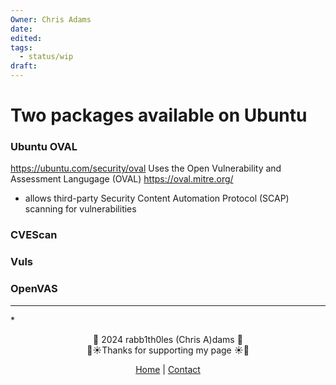 ```yaml
---
Owner: Chris Adams
date: 
edited: 
tags:
  - status/wip
draft:
---
```

# Two packages available on Ubuntu

### Ubuntu OVAL
https://ubuntu.com/security/oval
Uses the Open Vulnerability and Assessment Langugage (OVAL) https://oval.mitre.org/
* allows third-party Security Content Automation Protocol (SCAP) scanning for vulnerabilities
### CVEScan

### Vuls

### OpenVAS

---
*<div style="text-align: center;">
	<div class="gradient-text">👾 2024 rabb1th0les (Chris A)dams 👾</div> 
	🌴☀Thanks for supporting my page ☀🌴
	<nav>
		<ul style="list-style: none; padding: 0;">
			<div style="text-align: center;">
				<li><a href="index.html">Home</a> | <a href="Contact.html">Contact</a></li>
			</div>
		</ul>
	</nav>	
</div>
